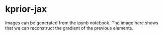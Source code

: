 # kprior-jax 

Images can be generated from the ipynb notebook. The image here shows that we can reconstruct the gradient of the previous elements. 
